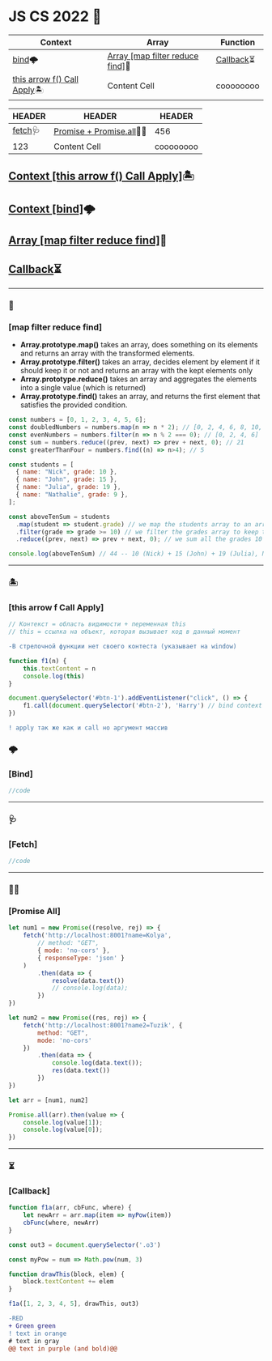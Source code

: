# JS CS 2022 :office:

| Context  | Array | Function |
| ------------- | ------------- | ------------- |
|[bind](#bind):cloud_with_lightning:| [Array [map filter reduce find]](#map-filter-reduce-find):pushpin:  | [Callback](#callback):hourglass_flowing_sand: |
| [this arrow f() Call Apply](#this-arrow-f-call-apply):desert_island:	  | Content Cell  | coooooooo |

| HEADER  | HEADER | HEADER |
| ------------- | ------------- | ------------- |
|[fetch](#fetch):stethoscope:| [Promise + Promise.all](#promise-all):rainbow_flag: | 456 |
| 123	  | Content Cell  | coooooooo |

## [Context [this arrow f() Call Apply]](#this-arrow-f-call-apply):desert_island:	
## [Context [bind]](#bind):cloud_with_lightning:	
## [Array [map filter reduce find]](#map-filter-reduce-find):pushpin:
## [Callback](#callback):hourglass_flowing_sand:

---
### :pushpin:
### [map filter reduce find]
- **Array.prototype.map()** takes an array, does something on its elements and returns an array with the transformed elements.
- **Array.prototype.filter()** takes an array, decides element by element if it should keep it or not and returns an array with the kept elements only
- **Array.prototype.reduce()** takes an array and aggregates the elements into a single value (which is returned)
- **Array.prototype.find()** takes an array, and returns the first element that satisfies the provided condition.

```js
const numbers = [0, 1, 2, 3, 4, 5, 6];
const doubledNumbers = numbers.map(n => n * 2); // [0, 2, 4, 6, 8, 10, 12]
const evenNumbers = numbers.filter(n => n % 2 === 0); // [0, 2, 4, 6]
const sum = numbers.reduce((prev, next) => prev + next, 0); // 21
const greaterThanFour = numbers.find((n) => n>4); // 5
```

```js
const students = [
  { name: "Nick", grade: 10 },
  { name: "John", grade: 15 },
  { name: "Julia", grade: 19 },
  { name: "Nathalie", grade: 9 },
];

const aboveTenSum = students
  .map(student => student.grade) // we map the students array to an array of their grades
  .filter(grade => grade >= 10) // we filter the grades array to keep those 10 or above
  .reduce((prev, next) => prev + next, 0); // we sum all the grades 10 or above one by one

console.log(aboveTenSum) // 44 -- 10 (Nick) + 15 (John) + 19 (Julia), Nathalie below 10 is ignored
```
---
### :desert_island:	
### [this arrow f Call Apply]
```js
// Контекст = область видимости + переменная this
// this = ссылка на объект, которая вызывает код в данный момент
```
```diff
-В стрелочной функции нет своего контеста (указывает на window)
```
```js
function f1(n) {
    this.textContent = n
    console.log(this)
}

document.querySelector('#btn-1').addEventListener("click", () => {
    f1.call(document.querySelector('#btn-2'), 'Harry') // bind context to (btn-2) + pass argument
})
```
```diff
! apply так же как и call но аргумент массив
```
### :cloud_with_lightning:
### [Bind]
```js
//code
```
---
### :stethoscope:
### [Fetch]
```js
//code
```
---
### :rainbow_flag:
### [Promise All]
```js
let num1 = new Promise((resolve, rej) => {
    fetch('http://localhost:8001?name=Kolya',
        // method: "GET",
        { mode: 'no-cors' },
        { responseType: 'json' }
    )
        .then(data => {
            resolve(data.text())
            // console.log(data);
        })
})

let num2 = new Promise((res, rej) => {
    fetch('http://localhost:8001?name2=Tuzik', {
        method: "GET",
        mode: 'no-cors'
    })
        .then(data => {
            console.log(data.text());
            res(data.text())
        })
})

let arr = [num1, num2]

Promise.all(arr).then(value => {
    console.log(value[1]);
    console.log(value[0]);
})
```

---


### :hourglass_flowing_sand:
### [Callback]
```js
function f1a(arr, cbFunc, where) {
    let newArr = arr.map(item => myPow(item))
    cbFunc(where, newArr)
}

const out3 = document.querySelector('.o3')

const myPow = num => Math.pow(num, 3)

function drawThis(block, elem) {
    block.textContent += elem
}

f1a([1, 2, 3, 4, 5], drawThis, out3)
```





```diff
-RED
+ Green green
! text in orange
# text in gray
@@ text in purple (and bold)@@
```
